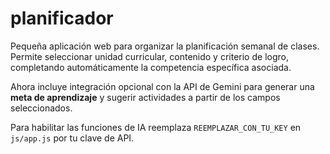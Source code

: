 # planificador

Pequeña aplicación web para organizar la planificación semanal de clases.
Permite seleccionar unidad curricular, contenido y criterio de logro,
completando automáticamente la competencia específica asociada.

Ahora incluye integración opcional con la API de Gemini para generar una
**meta de aprendizaje** y sugerir actividades a partir de los campos
seleccionados.

Para habilitar las funciones de IA reemplaza `REEMPLAZAR_CON_TU_KEY` en
`js/app.js` por tu clave de API.
